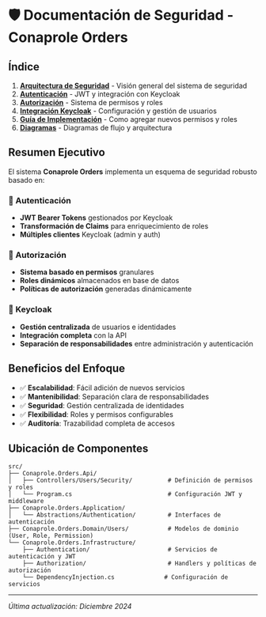 # 🛡️ Documentación de Seguridad - Conaprole Orders

## Índice

1. [**Arquitectura de Seguridad**](./architecture.md) - Visión general del sistema de seguridad
2. [**Autenticación**](./authentication.md) - JWT y integración con Keycloak
3. [**Autorización**](./authorization.md) - Sistema de permisos y roles
4. [**Integración Keycloak**](./keycloak-integration.md) - Configuración y gestión de usuarios
5. [**Guía de Implementación**](./implementation-guide.md) - Como agregar nuevos permisos y roles
6. [**Diagramas**](./diagrams.md) - Diagramas de flujo y arquitectura

## Resumen Ejecutivo

El sistema **Conaprole Orders** implementa un esquema de seguridad robusto basado en:

### 🔐 Autenticación
- **JWT Bearer Tokens** gestionados por Keycloak
- **Transformación de Claims** para enriquecimiento de roles
- **Múltiples clientes** Keycloak (admin y auth)

### 🛂 Autorización  
- **Sistema basado en permisos** granulares
- **Roles dinámicos** almacenados en base de datos
- **Políticas de autorización** generadas dinámicamente

### 🔗 Keycloak
- **Gestión centralizada** de usuarios e identidades
- **Integración completa** con la API
- **Separación de responsabilidades** entre administración y autenticación

## Beneficios del Enfoque

- ✅ **Escalabilidad**: Fácil adición de nuevos servicios
- ✅ **Mantenibilidad**: Separación clara de responsabilidades  
- ✅ **Seguridad**: Gestión centralizada de identidades
- ✅ **Flexibilidad**: Roles y permisos configurables
- ✅ **Auditoría**: Trazabilidad completa de accesos

## Ubicación de Componentes

```
src/
├── Conaprole.Orders.Api/
│   ├── Controllers/Users/Security/          # Definición de permisos y roles
│   └── Program.cs                           # Configuración JWT y middleware
├── Conaprole.Orders.Application/
│   └── Abstractions/Authentication/         # Interfaces de autenticación
├── Conaprole.Orders.Domain/Users/           # Modelos de dominio (User, Role, Permission)
└── Conaprole.Orders.Infrastructure/
    ├── Authentication/                      # Servicios de autenticación y JWT
    ├── Authorization/                       # Handlers y políticas de autorización
    └── DependencyInjection.cs              # Configuración de servicios
```

---

*Última actualización: Diciembre 2024*
